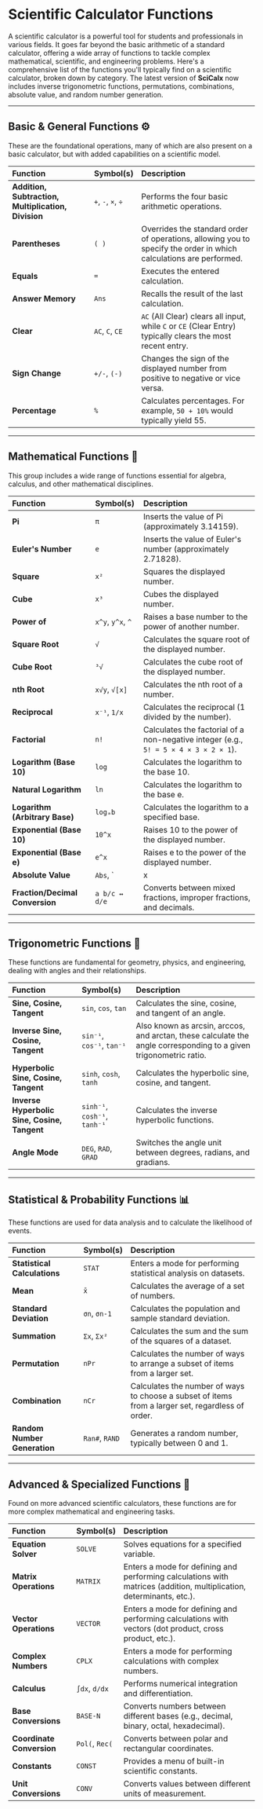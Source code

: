 # Scientific Calculator Functions

A scientific calculator is a powerful tool for students and professionals in various fields. It goes far beyond the basic arithmetic of a standard calculator, offering a wide array of functions to tackle complex mathematical, scientific, and engineering problems. Here's a comprehensive list of the functions you'll typically find on a scientific calculator, broken down by category. The latest version of **SciCalx** now includes inverse trigonometric functions, permutations, combinations, absolute value, and random number generation.

---

## **Basic & General Functions** ⚙️

These are the foundational operations, many of which are also present on a basic calculator, but with added capabilities on a scientific model.

| Function | Symbol(s) | Description |
| :--- | :--- | :--- |
| **Addition, Subtraction, Multiplication, Division** | `+`, `-`, `×`, `÷` | Performs the four basic arithmetic operations. |
| **Parentheses** | `( )` | Overrides the standard order of operations, allowing you to specify the order in which calculations are performed. |
| **Equals** | `=` | Executes the entered calculation. |
| **Answer Memory** | `Ans` | Recalls the result of the last calculation. |
| **Clear** | `AC`, `C`, `CE` | `AC` (All Clear) clears all input, while `C` or `CE` (Clear Entry) typically clears the most recent entry. |
| **Sign Change** | `+/-`, `(-)` | Changes the sign of the displayed number from positive to negative or vice versa. |
| **Percentage** | `%` | Calculates percentages. For example, `50 + 10%` would typically yield 55. |

---

## **Mathematical Functions** 🧮

This group includes a wide range of functions essential for algebra, calculus, and other mathematical disciplines.

| Function | Symbol(s) | Description |
| :--- | :--- | :--- |
| **Pi** | `π` | Inserts the value of Pi (approximately 3.14159). |
| **Euler's Number** | `e` | Inserts the value of Euler's number (approximately 2.71828). |
| **Square** | `x²` | Squares the displayed number. |
| **Cube** | `x³` | Cubes the displayed number. |
| **Power of** | `x^y`, `y^x`, `^` | Raises a base number to the power of another number. |
| **Square Root** | `√` | Calculates the square root of the displayed number. |
| **Cube Root** | `³√` | Calculates the cube root of the displayed number. |
| **nth Root** | `x√y`, `√[x]` | Calculates the nth root of a number. |
| **Reciprocal** | `x⁻¹`, `1/x` | Calculates the reciprocal (1 divided by the number). |
| **Factorial** | `n!` | Calculates the factorial of a non-negative integer (e.g., `5! = 5 × 4 × 3 × 2 × 1`). |
| **Logarithm (Base 10)** | `log` | Calculates the logarithm to the base 10. |
| **Natural Logarithm** | `ln` | Calculates the logarithm to the base e. |
| **Logarithm (Arbitrary Base)** | `logₐb` | Calculates the logarithm to a specified base. |
| **Exponential (Base 10)** | `10^x` | Raises 10 to the power of the displayed number. |
| **Exponential (Base e)** | `e^x` | Raises e to the power of the displayed number. |
| **Absolute Value** | `Abs`, `|x|` | Returns the non-negative value of a number. |
| **Fraction/Decimal Conversion** | `a b/c ↔ d/e` | Converts between mixed fractions, improper fractions, and decimals. |

---

## **Trigonometric Functions** 📐

These functions are fundamental for geometry, physics, and engineering, dealing with angles and their relationships.

| Function | Symbol(s) | Description |
| :--- | :--- | :--- |
| **Sine, Cosine, Tangent** | `sin`, `cos`, `tan` | Calculates the sine, cosine, and tangent of an angle. |
| **Inverse Sine, Cosine, Tangent** | `sin⁻¹`, `cos⁻¹`, `tan⁻¹` | Also known as arcsin, arccos, and arctan, these calculate the angle corresponding to a given trigonometric ratio. |
| **Hyperbolic Sine, Cosine, Tangent** | `sinh`, `cosh`, `tanh` | Calculates the hyperbolic sine, cosine, and tangent. |
| **Inverse Hyperbolic Sine, Cosine, Tangent** | `sinh⁻¹`, `cosh⁻¹`, `tanh⁻¹` | Calculates the inverse hyperbolic functions. |
| **Angle Mode** | `DEG`, `RAD`, `GRAD` | Switches the angle unit between degrees, radians, and gradians. |

---

## **Statistical & Probability Functions** 📊

These functions are used for data analysis and to calculate the likelihood of events.

| Function | Symbol(s) | Description |
| :--- | :--- | :--- |
| **Statistical Calculations** | `STAT` | Enters a mode for performing statistical analysis on datasets. |
| **Mean** | `x̄` | Calculates the average of a set of numbers. |
| **Standard Deviation** | `σn`, `σn-1` | Calculates the population and sample standard deviation. |
| **Summation** | `Σx`, `Σx²` | Calculates the sum and the sum of the squares of a dataset. |
| **Permutation** | `nPr` | Calculates the number of ways to arrange a subset of items from a larger set. |
| **Combination** | `nCr` | Calculates the number of ways to choose a subset of items from a larger set, regardless of order. |
| **Random Number Generation** | `Ran#`, `RAND` | Generates a random number, typically between 0 and 1. |

---

## **Advanced & Specialized Functions** 🔬

Found on more advanced scientific calculators, these functions are for more complex mathematical and engineering tasks.

| Function | Symbol(s) | Description |
| :--- | :--- | :--- |
| **Equation Solver** | `SOLVE` | Solves equations for a specified variable. |
| **Matrix Operations** | `MATRIX` | Enters a mode for defining and performing calculations with matrices (addition, multiplication, determinants, etc.). |
| **Vector Operations** | `VECTOR` | Enters a mode for defining and performing calculations with vectors (dot product, cross product, etc.). |
| **Complex Numbers** | `CPLX` | Enters a mode for performing calculations with complex numbers. |
| **Calculus** | `∫dx`, `d/dx` | Performs numerical integration and differentiation. |
| **Base Conversions** | `BASE-N` | Converts numbers between different bases (e.g., decimal, binary, octal, hexadecimal). |
| **Coordinate Conversion** | `Pol(`, `Rec(` | Converts between polar and rectangular coordinates. |
| **Constants** | `CONST` | Provides a menu of built-in scientific constants. |
| **Unit Conversions** | `CONV` | Converts values between different units of measurement. |

